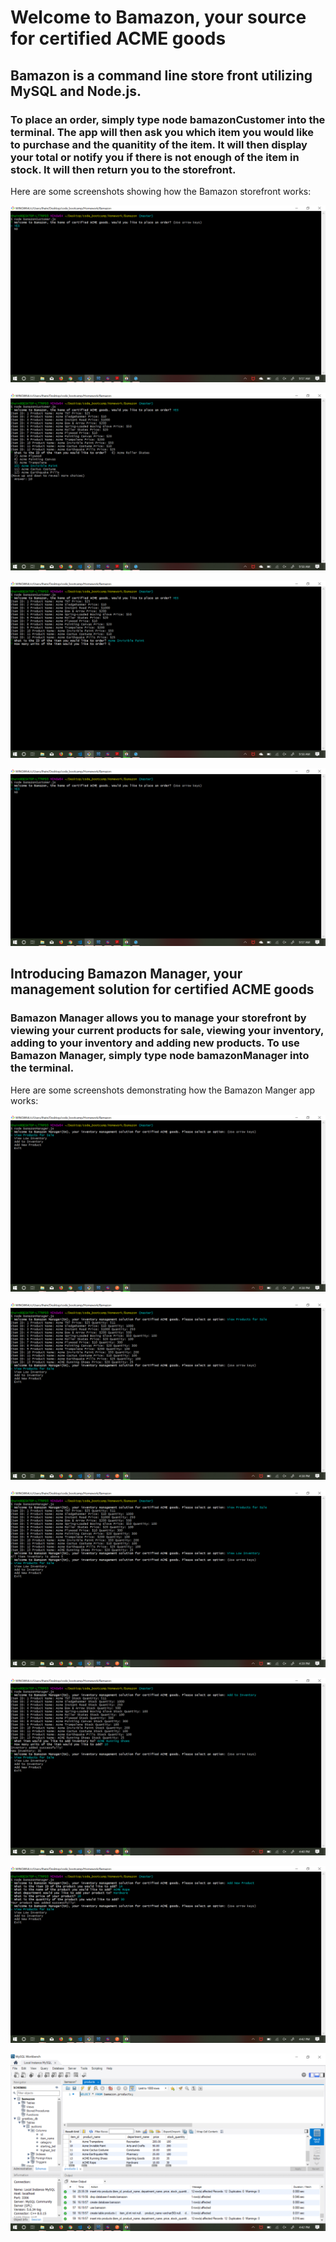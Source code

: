 # Welcome to Bamazon, your source for certified ACME goods

## Bamazon is a command line store front utilizing MySQL and Node.js. 

### To place an order, simply type node bamazonCustomer into the terminal. The app will then ask you which item you would like to purchase and the quanitity of the item. It will then display your total or notify you if there is not enough of the item in stock. It will then return you to the storefront.

Here are some screenshots showing how the Bamazon storefront works:

![Welcome Screen](screenshot1.png)

![Select an item to order](screenshot3.png)

![Select the quantity of the item](screenshot4.png)

![When the order is placed, the app returns to the store front](screenshot1.png)

## Introducing Bamazon Manager, your management solution for certified ACME goods

### Bamazon Manager allows you to manage your storefront by viewing your current products for sale, viewing your inventory, adding to your inventory and adding new products. To use Bamazon Manager, simply type node bamazonManager into the terminal.

Here are some screenshots demonstrating how the Bamazon Manger app works:

![Welcome Screen](screenshot13.png)

![View products for sale](screenshot14.png)

![View low inventory, displays products below a stock quantity of 5](screenshot15.png)

![Add to inventory](screenshot17.png)

![Add new product](screenshot18.png)

![Updated database showing new product added](screenshot19.png)
